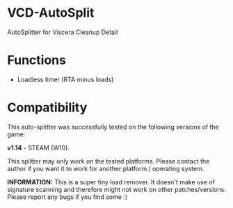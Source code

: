# VCD-AutoSplit
AutoSplitter for Viscera Cleanup Detail

# Functions
 - Loadless timer (RTA minus loads)
 
 # Compatibility
 This auto-splitter was successfully tested on the following versions of the game:
 
 **v1.14** - STEAM (W10).
 
 This splitter may only work on the tested platforms. Please contact the author if you want it to work for another platform / operating system. 
 
 **INFORMATION:** This is a super tiny load remover. It doesn't make use of signature scanning and therefore might not work on other patches/versions. Please report any bugs if you find some :) 